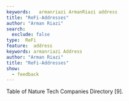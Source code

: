```yaml
---
keywords:   armanriazi ArmanRiazi address
title: "ReFi-Addresses"
author: "Arman Riazi"
search:
  exclude: false
type:  ReFi
feature:  address
keywords: armanriazi Address
author: "Arman Riazi"
title: "ReFi-Addresses"
show:
  - feedback
---
```


Table of Nature Tech Companies Directory [9].